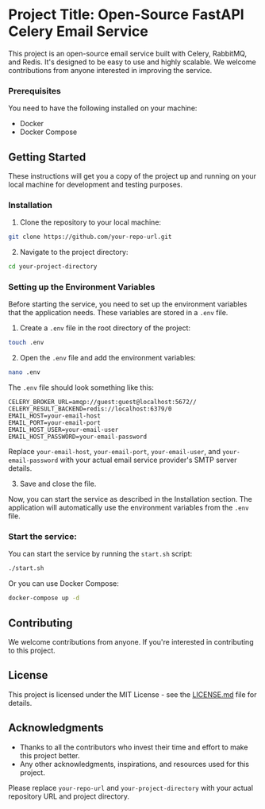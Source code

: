 # Project Title: Open-Source FastAPI Celery Email Service

This project is an open-source email service built with Celery, RabbitMQ, and Redis. It's designed to be easy to use and highly scalable. We welcome contributions from anyone interested in improving the service.

### Prerequisites

You need to have the following installed on your machine:

- Docker
- Docker Compose

## Getting Started

These instructions will get you a copy of the project up and running on your local machine for development and testing purposes.

### Installation

1. Clone the repository to your local machine:

```bash
git clone https://github.com/your-repo-url.git
```

2. Navigate to the project directory:

```bash
cd your-project-directory
```



### Setting up the Environment Variables

Before starting the service, you need to set up the environment variables that the application needs. These variables are stored in a `.env` file.

1. Create a `.env` file in the root directory of the project:

```bash
touch .env
```

2. Open the `.env` file and add the environment variables:

```bash
nano .env
```

The `.env` file should look something like this:

```env
CELERY_BROKER_URL=amqp://guest:guest@localhost:5672//
CELERY_RESULT_BACKEND=redis://localhost:6379/0
EMAIL_HOST=your-email-host
EMAIL_PORT=your-email-port
EMAIL_HOST_USER=your-email-user
EMAIL_HOST_PASSWORD=your-email-password
```

Replace `your-email-host`, `your-email-port`, `your-email-user`, and `your-email-password` with your actual email service provider's SMTP server details.

3. Save and close the file.

Now, you can start the service as described in the Installation section. The application will automatically use the environment variables from the `.env` file.

### Start the service:

You can start the service by running the `start.sh` script:

```bash
./start.sh
```

Or you can use Docker Compose:

```bash
docker-compose up -d
```

## Contributing

We welcome contributions from anyone. If you're interested in contributing to this project.

## License

This project is licensed under the MIT License - see the [LICENSE.md](LICENSE.md) file for details.

## Acknowledgments

- Thanks to all the contributors who invest their time and effort to make this project better.
- Any other acknowledgments, inspirations, and resources used for this project.

Please replace `your-repo-url` and `your-project-directory` with your actual repository URL and project directory.